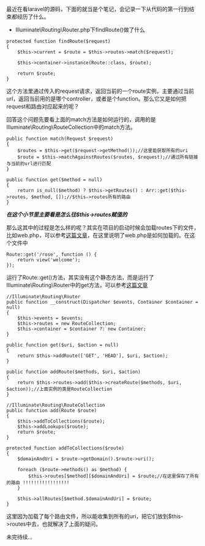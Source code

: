 
最近在看laravel的源码，下面的就当是个笔记，会记录一下从代码的第一行到结束都经历了什么。

- Illuminate\Routing\Router.php下findRoute()做了什么
```
protected function findRoute($request)
{
	$this->current = $route = $this->routes->match($request);

	$this->container->instance(Route::class, $route);

	return $route;
}
```
这个方法里通过传入的request请求，返回当前的一个route实例，主要通过当前url，返回当前用的是哪个controller，或者是个function。那么它又是如何把request和路由对应起来的呢？

回答这个问题先要看上面的match方法是如何运行的，调用的是Illuminate\Routing\RouteCollection中的match方法。
```
public function match(Request $request)
{
    $routes = $this->get($request->getMethod());//这里能获取所有的uri
    $route = $this->matchAgainstRoutes($routes, $request);//通过所有链接与当前的url进行匹配
}

public function get($method = null)
{
	return is_null($method) ? $this->getRoutes() : Arr::get($this->routes, $method, []);//$this->routes所有的路由
}

```
***在这个小节里主要看是怎么往$this->routes赋值的***

那么这其中的过程是怎么样的呢？其实在项目的启动时候会加载routes下的文件，比如web.php，可以参考[这篇文章](https://www.jianshu.com/p/b015783647d1)，在这里说明了web.php是如何加载的。在这个文件中
```
Route::get('/rose', function () {
    return view('welcome');
});
```
运行了Route::get()方法，其实没有这个静态方法，而是运行了Illuminate\Routing\Router中的get方法，可以参考[这篇文章](https://www.jianshu.com/p/7ee345cfe262)
```
//Illuminate\Routing\Router
public function __construct(Dispatcher $events, Container $container = null)
{
	$this->events = $events;
	$this->routes = new RouteCollection;
	$this->container = $container ?: new Container;
}

public function get($uri, $action = null)
{
    return $this->addRoute(['GET', 'HEAD'], $uri, $action);
}

public function addRoute($methods, $uri, $action)
{
    return $this->routes->add($this->createRoute($methods, $uri, $action));//上面实例的类是RouteCollection
}

//Illuminate\Routing\RouteCollection
public function add(Route $route)
{
	$this->addToCollections($route);
	$this->addLookups($route);
	return $route;
}

protected function addToCollections($route)
{
	$domainAndUri = $route->getDomain().$route->uri();

	foreach ($route->methods() as $method) {
		$this->routes[$method][$domainAndUri] = $route;//在这里保存了所有的路由 !!!!!!!!!!!!!!!!!
	}

	$this->allRoutes[$method.$domainAndUri] = $route;
}
```
这里因为加载了每个路由文件，所以能收集到所有的uri，把它们放到$this->routes中去，也就解决了上面的疑问。


未完待续...

